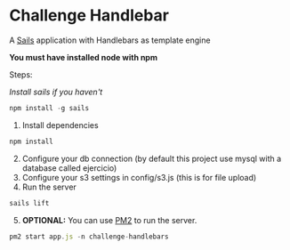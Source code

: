 # Challenge Handlebar

A [Sails](http://sailsjs.org) application with Handlebars as template engine

**You must have installed node with npm**

Steps:

_Install sails if you haven't_
```javascript
npm install -g sails
```
1. Install dependencies
```javascript
npm install
```
2. Configure your db connection (by default this project use mysql with a database called ejercicio)
3. Configure your s3 settings in config/s3.js (this is for file upload)
4. Run the server
```javascript
sails lift
```
5. **OPTIONAL:** You can use [PM2](https://github.com/Unitech/pm2) to run the server.
```javascript
pm2 start app.js -n challenge-handlebars
```
